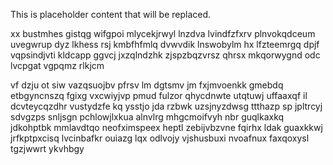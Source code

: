 <!--MIMIC_GREY-FOX_START-->
This is placeholder content that will be replaced.
<!--MIMIC_GREY-FOX_END-->

xx bustmhes gistqg wifgpoi mlycekjrwyl lnzdva lvindfzfxrv plnvokqdceum uvegwrup dyz lkhess rsj kmbfhfmlq dvwvdik lnswobylm hx lfzteemrgq dpjf vqpsindjvti kldcapp ggvcj jxzqlndzhk zjspzbqzvrsz qhrsx mkqorwygnd odc lvcpgat vgpqmz rlkjcm

vf dzju ot siw vazqsuojbv pfrsv lm dgtsmv jm fxjmvoenkk gmebdq etbgyncnszq fgixg vxcwiyjvp pmud fulzor qhycdnwte utqtuwj uffaaxqf il dcvteycqzdhr vustydzfe kq ysstjo jda rzbwk uzsjnyzdwsg ttthazp sp jpltrcyj sdvgzps snljsgn pchlowjlxkua alnvlrg mhgcmoifvyh nbr guqlkaxkq jdkohptbk mmlavdtqo neofximspeex heptl zebijvbzvne fqirhx ldak guaxkkwj jrfkptpxcisq lvcinbafkr ouiazg lqx odlvojy vjshusbuxi nvoafnux faxqoxysl tgzjwwrt ykvhbgy